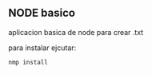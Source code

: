 


## NODE basico 

aplicacion basica de node para crear .txt

para instalar ejcutar:

```
nmp install 
```